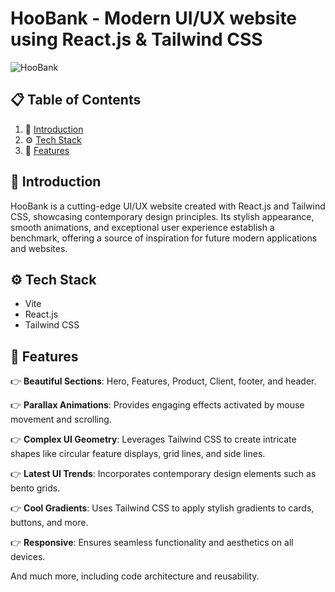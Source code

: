 # HooBank - Modern UI/UX website using React.js & Tailwind CSS

![HooBank](https://i.ibb.co/BK1Hn0x/Screenshot-2022-08-08-at-4-05-48-PM.png)

## 📋 <a name="table">Table of Contents</a>

1. 🤖 [Introduction](#introduction)
2. ⚙️ [Tech Stack](#tech-stack)
3. 🔋 [Features](#features)

## <a name="introduction">🤖 Introduction</a>

HooBank is a cutting-edge UI/UX website created with React.js and Tailwind CSS, showcasing contemporary design principles. Its stylish appearance, smooth animations, and exceptional user experience establish a benchmark, offering a source of inspiration for future modern applications and websites.

## <a name="tech-stack">⚙️ Tech Stack</a>

- Vite
- React.js
- Tailwind CSS

## <a name="features">🔋 Features</a>

👉 **Beautiful Sections**: Hero, Features, Product, Client, footer, and header.

👉 **Parallax Animations**: Provides engaging effects activated by mouse movement and scrolling.

👉 **Complex UI Geometry**: Leverages Tailwind CSS to create intricate shapes like circular feature displays, grid lines, and side lines.

👉 **Latest UI Trends**: Incorporates contemporary design elements such as bento grids.

👉 **Cool Gradients**: Uses Tailwind CSS to apply stylish gradients to cards, buttons, and more.

👉 **Responsive**: Ensures seamless functionality and aesthetics on all devices.

And much more, including code architecture and reusability.

